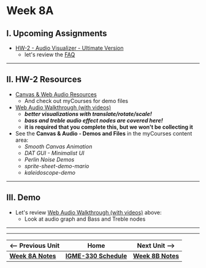 # Week 8A

## I. Upcoming Assignments
- [HW-2 - Audio Visualizer - Ultimate Version](../hw/hw-2.md)
  - let's review the [FAQ](../hw/hw-2.md#x-faq)
 
<hr>

## II. HW-2 Resources
- [Canvas & Web Audio Resources](../notes/canvas-resources.md)
  - And check out myCourses for demo files
- [Web Audio Walkthrough (with videos)](../notes/webaudio-walkthrough.md)
  - ***better visualizations with translate/rotate/scale!***
  - ***bass and treble audio effect nodes are covered here!***
  - **it is required that you complete this, but we won't be collecting it**
 - See the **Canvas & Audio - Demos and Files** in the myCourses content area:
   - *Smooth Canvas Animation*
   - *DAT GUI - Minimalist UI*
   - *Perlin Noise Demos*
   - *sprite-sheet-demo-mario*
   - *kaleidoscope-demo*

<hr>

## III. Demo
- Let's review [Web Audio Walkthrough (with videos)](../notes/webaudio-walkthrough.md) above:
  - Look at audio graph and Bass and Treble nodes
 
<hr><hr>


| <-- Previous Unit | Home | Next Unit -->
| --- | --- | --- 
| [**Week 8A Notes**](07B.md)  |  [**IGME-330 Schedule**](../schedule.md) | [**Week 8B Notes**](08B.md)
